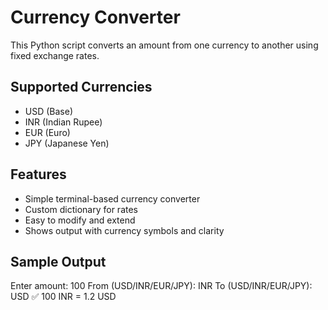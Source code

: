 # Currency Converter

This Python script converts an amount from one currency to another using fixed exchange rates.

## Supported Currencies
- USD (Base)
- INR (Indian Rupee)
- EUR (Euro)
- JPY (Japanese Yen)

## Features
- Simple terminal-based currency converter
- Custom dictionary for rates
- Easy to modify and extend
- Shows output with currency symbols and clarity

## Sample Output
Enter amount: 100 From (USD/INR/EUR/JPY): INR To (USD/INR/EUR/JPY): USD ✅ 100 INR = 1.2 USD
